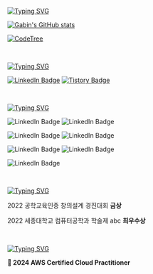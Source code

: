 [![Typing SVG](https://readme-typing-svg.demolab.com?font=Silkscreen&weight=700&size=25&duration=2000&pause=2000&color=79BB2A&background=FFFFFF00&random=false&width=500&lines=Hello!;Welcome+to+Gabin's+GitHub)](https://git.io/typing-svg)

[![Gabin's GitHub stats](https://github-readme-stats.vercel.app/api?username=gabean13&theme=merko)](https://github.com/anuraghazra/github-readme-stats)

[![CodeTree](https://banner.codetree.ai/v1/banner/gazette9)](https://www.codetree.ai/profiles/gazette9)

&nbsp;

[![Typing SVG](https://readme-typing-svg.demolab.com?font=Silkscreen&pause=1000&color=3AA1B8&repeat=false&random=false&width=435&height=30&lines=About+me)](https://git.io/typing-svg)

[![LinkedIn Badge](https://img.shields.io/badge/linkedIn-0A66C2?style=for-the-badge&logo=linkedin&logoColor=white)](https://www.linkedin.com/in/%EA%B0%80%EB%B9%88-%EC%B5%9C-39b3a12b2?utm_source=share&utm_campaign=share_via&utm_content=profile&utm_medium=ios_app)
[![Tistory Badge](https://img.shields.io/badge/tistory-F46D01?style=for-the-badge&logo=tistory&logoColor=white)](https://coding-meongdo.tistory.com)

  &nbsp;

[![Typing SVG](https://readme-typing-svg.demolab.com?font=Silkscreen&pause=1000&color=3AA1B8&repeat=false&random=false&width=435&height=30&lines=Skills)](https://git.io/typing-svg)


![LinkedIn Badge](https://img.shields.io/badge/spring-6DB33F?style=for-the-badge&logo=spring&logoColor=white)
![LinkedIn Badge](https://img.shields.io/badge/springBoot-6DB33F?style=for-the-badge&logo=springboot&logoColor=white)

![LinkedIn Badge](https://img.shields.io/badge/JAVA-007396?style=for-the-badge&logo=java&logoColor=white)
![LinkedIn Badge](https://img.shields.io/badge/c-A8B9CC?style=for-the-badge&logo=c&logoColor=white)

![LinkedIn Badge](https://img.shields.io/badge/linux-FCC624?style=for-the-badge&logo=linux&logoColor=white)
![LinkedIn Badge](https://img.shields.io/badge/microsoft-5E5E5E?style=for-the-badge&logo=microsoft&logoColor=white)

![LinkedIn Badge](https://img.shields.io/badge/mysql-4479A1?style=for-the-badge&logo=mysql&logoColor=white)

&nbsp;

[![Typing SVG](https://readme-typing-svg.demolab.com?font=Silkscreen&pause=1000&color=3AA1B8&repeat=false&random=false&width=435&height=30&lines=🏆Awards🏆)](https://git.io/typing-svg)

2022 공학교육인증 창의설계 경진대회 **금상**

2022 세종대학교 컴퓨터공학과 학술제 abc **최우수상** 

&nbsp;

[![Typing SVG](https://readme-typing-svg.demolab.com?font=Silkscreen&pause=1000&color=3AA1B8&repeat=false&random=false&width=435&height=30&lines=Certification)](https://git.io/typing-svg)

**📝 2024 AWS Certified Cloud Practitioner**
